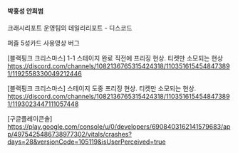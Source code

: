 

#### 박홍성 안희범


크래시리포트 
운영팀의 데일리리포트 - 디스코드

퍼즐 5성카드 사용영상 버그


[블랙핑크 크리스마스] 1-1 스테이지 완료 직전에 프리징 현상. 티켓만 소모되는 현상
https://discord.com/channels/1082136765315424318/1103516154548473891/1192558330049212446


[블랙핑크 크리스마스] 스테이지 도중 프리징 현상. 티켓만 소모되는 현상.
https://discord.com/channels/1082136765315424318/1103516154548473891/1193023447111057448


[구글플레이콘솔] 
https://play.google.com/console/u/0/developers/6908403162141579683/app/4975425486738977302/vitals/crashes?days=28&versionCode=105119&isUserPerceived=true

